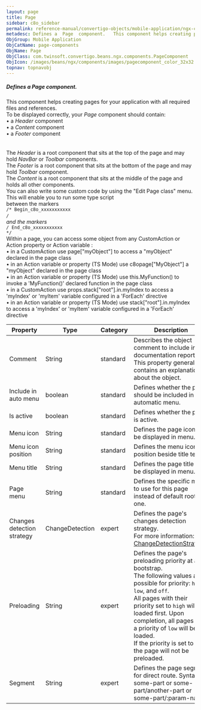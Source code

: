 ```yaml
---
layout: page
title: Page
sidebar: c8o_sidebar
permalink: reference-manual/convertigo-objects/mobile-application/ngx-components/page-components/page/
metadesc: Defines a  Page  component.   This component helps creating pages for your application with all required files and references. To be displayed correct
ObjGroup: Mobile Application
ObjCatName: page-components
ObjName: Page
ObjClass: com.twinsoft.convertigo.beans.ngx.components.PageComponent
ObjIcon: /images/beans/ngx/components/images/pagecomponent_color_32x32.png
topnav: topnavobj
---
```

##### Defines a <i>Page</i> component. 

This component helps creating pages for your application with all required files and references.<br/>To be displayed correctly, your <i>Page</i> component should contain:<br> • a <i>Header</i> component<br> • a <i>Content</i> component<br> • a <i>Footer</i> component<br/><br/><br>The <i>Header</i> is a root component that sits at the top of the page and may hold <i>NavBar</i> or <i>Toolbar</i> components.<br/>The <i>Footer</i> is a root component that sits at the bottom of the page and may hold <i>Toolbar</i> component.<br/>The <i>Content</i> is a root component that sits at the middle of the page and holds all other components.<br/>You can also write some custom code by using the "Edit Page class" menu.<br>This will enable you to run some type script<br>between the markers<br><code>/* Begin_c8o_xxxxxxxxxxx */</code><br>and the markers<br><code>/* End_c8o_xxxxxxxxxxx */</code><br/>  Within a page, you can access some object from any CustomAction or Action property or Action variable : <br> •  in a CustomAction use page["myObject"] to access a "myObject" declared in the page class <br> •  in an Action variable or property (TS Mode) use c8opage["MyObject"] a "myObject" declared in the page class <br> •  in an Action variable or property (TS Mode) use this.MyFunction() to invoke a 'MyFunction()' declared function in the page class <br> •  in a CustomAction use props.stack["root"].in.myIndex to access a 'myIndex' or 'myItem' variable configured in a 'ForEach' directive<br> •  in an Action variable or property (TS Mode) use stack["root"].in.myIndex to access a 'myIndex' or 'myItem' variable configured in a 'ForEach' directive<br/>

Property | Type | Category | Description
--- | --- | --- | ---
Comment | String | standard | Describes the object comment to include in the documentation report.<br/>This property generally contains an explanation about the object.
Include in auto menu | boolean | standard | Defines whether the page should be included in any automatic menu.<br/>
Is active | boolean | standard | Defines whether the page is active.<br/>
Menu icon | String | standard | Defines the page icon to be displayed in menu.<br/>
Menu icon position | String | standard | Defines the menu icon position beside title text.<br/>
Menu title | String | standard | Defines the page title to be displayed in menu.<br/>
Page menu | String | standard | Defines the specific menu to use for this page instead of default root one.<br/>
Changes detection strategy | ChangeDetection | expert | Defines the page's changes detection strategy.<br/>For more information: <a href='https://angular.io/api/core/ChangeDetectionStrategy' target='_blank'>ChangeDetectionStrategy</a>.
Preloading | String | expert | Defines the page's preloading priority at app bootstrap.<br/>The following values are possible for priority: <code>high</code>, <code>low</code>, and <code>off</code>.<br/>All pages with their priority set to <code>high</code> will be loaded first. Upon completion, all pages with a priority of <code>low</code> will be loaded.<br/>If the priority is set to <code>off</code> the page will not be preloaded.
Segment | String | expert | Defines the page segment for direct route. Syntax: some-part or some-part/another-part or some-part/:param-name<br/>

